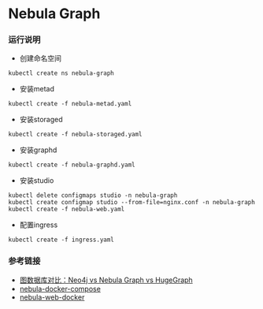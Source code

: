 # Nebula Graph

### 运行说明
- 创建命名空间
```
kubectl create ns nebula-graph
```
- 安装metad
```
kubectl create -f nebula-metad.yaml
```
- 安装storaged
```
kubectl create -f nebula-storaged.yaml
```
- 安装graphd
```
kubectl create -f nebula-graphd.yaml
```
- 安装studio
```
kubectl delete configmaps studio -n nebula-graph
kubectl create configmap studio --from-file=nginx.conf -n nebula-graph
kubectl create -f nebula-web.yaml
```
- 配置ingress
```
kubectl create -f ingress.yaml
```

### 参考链接
- [图数据库对比：Neo4j vs Nebula Graph vs HugeGraph](https://my.oschina.net/u/4169309/blog/4532482)
- [nebula-docker-compose](https://github.com/vesoft-inc/nebula-docker-compose)
- [nebula-web-docker](https://github.com/vesoft-inc/nebula-web-docker)
